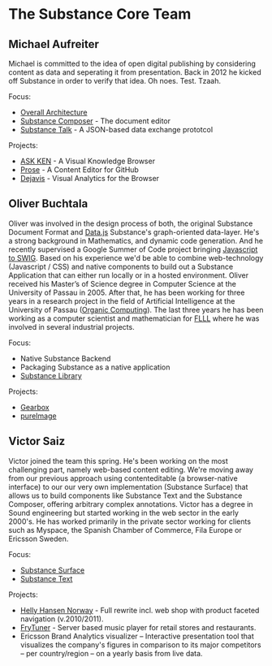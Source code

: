 # The Substance Core Team

## Michael Aufreiter

Michael is committed to the idea of open digital publishing by considering content as data and seperating it from presentation. Back in 2012 he kicked off Substance in order to verify that idea. Oh noes. Test. Tzaah.

Focus:

- [Overall Architecture](http://interior.substance.io/features/distributed.html)
- [Substance Composer](http://substance.github.com/modules/composer.html) - The document editor
- [Substance Talk](http://substance.github.com/modules/talk.html) - A JSON-based data exchange prototcol

Projects:

- [ASK KEN](http://askken.heroku.com/) - A Visual Knowledge Browser
- [Prose](http://prose.io/) - A Content Editor for GitHub
- [Dejavis](http://dejavis.org) - Visual Analytics for the Browser

## Oliver Buchtala

Oliver was involved in the design process of both, the original Substance Document Format and [Data.js](http://github.com/michael/data) Substance's graph-oriented data-layer. He's a strong background in Mathematics, and dynamic code generation. And he recently supervised a Google Summer of Code project bringing [Javascript to SWIG](http://code.google.com/soc/2008/swig/about.html). Based on his experience we'd be able to combine web-technology (Javascript / CSS) and native components to build out a Substance Application that can either run locally or in a hosted environment. Oliver received his Master’s of Science degree in Computer Science at the University of Passau in 2005. After that, he has been working for three years in a research project in the field of Artificial Intelligence at the University of Passau ([Organic Computing](http://www.organic-computing.org/)). The last three years he has been working as a computer scientist and mathematician for [FLLL](http://www.flll.jku.at) where he was involved in several industrial projects.

Focus:

- Native Substance Backend
- Packaging Substance as a native application
- [Substance Library](http://substance.github.com/modules/library.html)


Projects:

- [Gearbox](http://vimeo.com/28270316)
- [pureImage](https://pureimage.flll.jku.at/)

## Victor Saiz

Victor joined the team this spring. He's been working on the most challenging part, namely web-based content editing. We're moving away from our previous approach using contenteditable (a browser-native interface) to our our very own implementation (Substance Surface) that allows us to build components like Substance Text and the Substance Composer, offering arbitrary complex annotations.
Victor has a degree in Sound engineering but started working in the web sector in the early 2000's. He has worked primarily in the private sector working for clients such as Myspace, the Spanish Chamber of Commerce, Fila Europe or Ericsson Sweden.


Focus:

- [Substance Surface](http://substance.github.com/modules/surface.html)
- [Substance Text](http://substance.github.com/modules/text.html)


Projects:

- [Helly Hansen Norway](http://hellyhansen.com/) - Full rewrite incl. web shop with product faceted navigation (v.2010/2011).
- [FryTuner](http://mortensen.co/projects/fry-player/) - Server based music player for retail stores and restaurants.
- Ericsson Brand Analytics visualizer – Interactive presentation tool that visualizes the company's figures in comparison to its major competitors – per country/region – on a yearly basis from live data.
